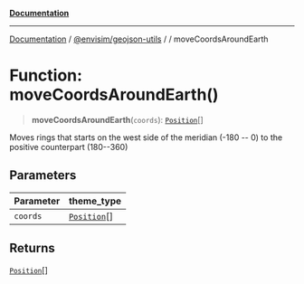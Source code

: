 [**Documentation**](../../../README.md)

---

[Documentation](../../../README.md) / [@envisim/geojson-utils](../README.md) / [](../README.md) / moveCoordsAroundEarth

# Function: moveCoordsAroundEarth()

> **moveCoordsAroundEarth**(`coords`): [`Position`](../geojson/type-aliases/Position.md)[]

Moves rings that starts on the west side of the meridian (-180 -- 0) to the positive counterpart (180--360)

## Parameters

| Parameter | theme_type                                          |
| --------- | --------------------------------------------------- |
| `coords`  | [`Position`](../geojson/type-aliases/Position.md)[] |

## Returns

[`Position`](../geojson/type-aliases/Position.md)[]
